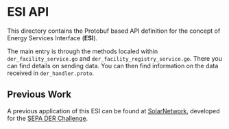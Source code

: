 # ESI API

This directory contains the Protobuf based API definition for the concept of Energy Services Interface (**ESI**).

The main entry is through the methods localed within `der_facility_service.go` and `der_facility_registry_service.go`.
There you can find details on sending data. You can then find information on the data received in `der_handler.proto`.

## Previous Work

A previous application of this ESI can be found at
[SolarNetwork](https://github.com/SolarNetwork/der-challenge-prototype), developed for the
[SEPA DER Challenge](https://sepapower.org/plug-and-play-der-challenge/).

